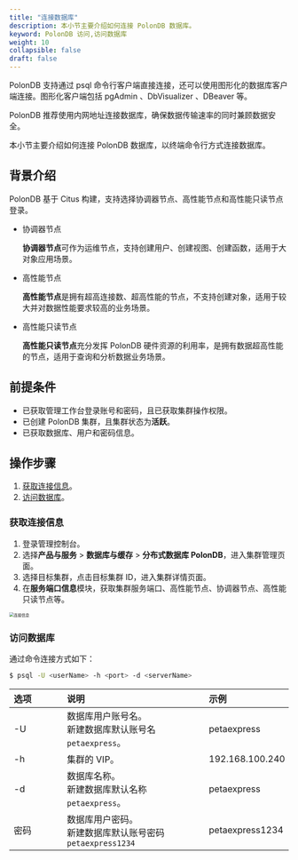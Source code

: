 ```yaml
---
title: "连接数据库"
description: 本小节主要介绍如何连接 PolonDB 数据库。 
keyword: PolonDB 访问,访问数据库
weight: 10
collapsible: false
draft: false
---
```



PolonDB 支持通过 psql 命令行客户端直接连接，还可以使用图形化的数据库客户端连接。图形化客户端包括 pgAdmin 、DbVisualizer 、DBeaver 等。

PolonDB 推荐使用内网地址连接数据库，确保数据传输速率的同时兼顾数据安全。

本小节主要介绍如何连接 PolonDB 数据库，以终端命令行方式连接数据库。

## 背景介绍

PolonDB 基于 Citus 构建，支持选择协调器节点、高性能节点和高性能只读节点登录。

- 协调器节点

   **协调器节点**可作为运维节点，支持创建用户、创建视图、创建函数，适用于大对象应用场景。

- 高性能节点

   **高性能节点**是拥有超高连接数、超高性能的节点，不支持创建对象，适用于较大并对数据性能要求较高的业务场景。

- 高性能只读节点

   **高性能只读节点**充分发挥 PolonDB 硬件资源的利用率，是拥有数据超高性能的节点，适用于查询和分析数据业务场景。

## 前提条件

- 已获取管理工作台登录账号和密码，且已获取集群操作权限。
- 已创建 PolonDB 集群，且集群状态为**活跃**。
- 已获取数据库、用户和密码信息。

## 操作步骤

1. [获取连接信息](#获取连接信息)。
2. [访问数据库](#访问数据库)。

### 获取连接信息

1. 登录管理控制台。
2. 选择**产品与服务** > **数据库与缓存** > **分布式数据库 PolonDB**，进入集群管理页面。
3. 选择目标集群，点击目标集群 ID，进入集群详情页面。
4. 在**服务端口信息**模块，获取集群服务端口、高性能节点、协调器节点、高性能只读节点等。

<img src="../../_images/check_access_info.png" alt="连接信息" style="zoom:50%;" />

### 访问数据库
   
通过命令连接方式如下：

```bash
$ psql -U <userName> -h <port> -d <serverName> 
```

|<span style="display:inline-block;width:80px">选项</span> |<span style="display:inline-block;width:240px">说明</span>|<span style="display:inline-block;width:280px">示例</span> |
|:----|:----|:----|
|-U           |数据库用户账号名。<br>新建数据库默认账号名 `petaexpress`。      | petaexpress |
|-h          |集群的 VIP。                 |192.168.100.240|
|-d          |数据库名称。 <br>新建数据库默认名称 `petaexpress`。            | petaexpress |
|密码          |数据库用户密码。<br>新建数据库默认账号密码`petaexpress1234`              | petaexpress1234 |
